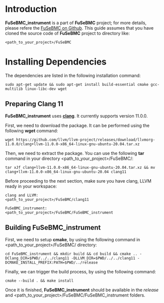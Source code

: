 # Introduction

__FuSeBMC_instrument__ is a part of __FuSeBMC__ project; for more details, please refere the [FuSeBMC on Github](https://github.com/kaled-alshmrany/FuSeBMC).
This guide assumes that you have cloned the source code of  __FuSeBMC__ project to directory like:

```
<path_to_your_project>/FuSeBMC
```
# Installing Dependencies

The dependencies are listed in the following installation command:

```
sudo apt-get update && sudo apt-get install build-essential cmake gcc-multilib linux-libc-dev wget
```

## Preparing Clang 11

__FuSeBMC_instrument__ uses [__clang__](https://clang.llvm.org/). It currently supports version 11.0.0.

First, we need to download the package. It can be performed using the following __wget__ command:

```
wget https://github.com/llvm/llvm-project/releases/download/llvmorg-11.0.0/clang+llvm-11.0.0-x86_64-linux-gnu-ubuntu-20.04.tar.xz
```

Then, we need to extract the package. You can use the following __tar__ command in your directory <path_to_your_project>/FuSeBMC/:

```
tar xJf clang+llvm-11.0.0-x86_64-linux-gnu-ubuntu-20.04.tar.xz && mv clang+llvm-11.0.0-x86_64-linux-gnu-ubuntu-20.04 clang11

```


Before proceeding to the next section, make sure you have clang, LLVM ready in your workspace:

```
clang and LLVM:
<path_to_your_project>/FuSeBMC/clang11

FuSeBMC_instrument:
<path_to_your_project>/FuSeBMC/FuSeBMC_instrument

```

## Building FuSeBMC_instrument


First, we need to setup __cmake__, by using the following command in <path_to_your_project>/FuSeBMC/ directory:

```
cd FuSeBMC_instrument && mkdir build && cd build && cmake .. -DClang_DIR=$PWD/../../clang11 -DLLVM_DIR=$PWD/../../clang11 -DCMAKE_INSTALL_PREFIX:PATH=$PWD/../release

```

Finally, we can trigger the build process, by using the following command:

```
cmake --build . && make install
```

Once it is finished, __FuSeBMC_instrument__ should be available in the _release_ and <path_to_your_project>/FuSeBMC/FuSeBMC_instrument folders.
